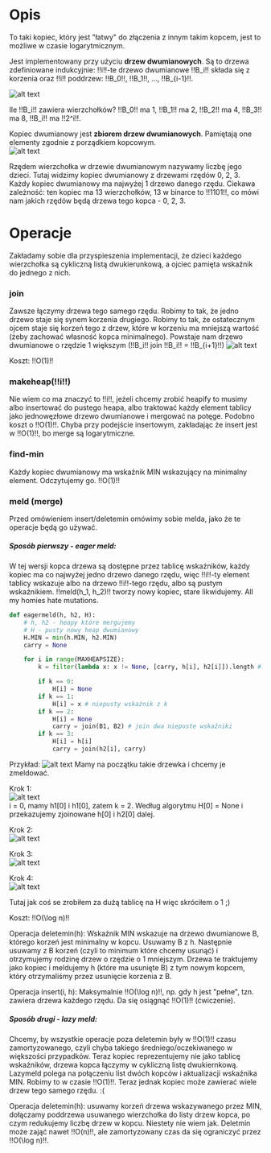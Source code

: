 # Opis

To taki kopiec, który jest "łatwy" do złączenia z innym takim kopcem, jest to możliwe w czasie logarytmicznym.

Jest implementowany przy użyciu **drzew dwumianowych**. Są to drzewa zdefiniowane indukcyjnie: !!i!!-te drzewo dwumianowe !!B_i!! składa się z korzenia oraz !!i!! poddrzew: !!B_0!!, !!B_1!!, ..., !!B\_{i-1}!!.

![alt text](images/binomial_example.png)

Ile !!B_i!! zawiera wierzchołków? !!B_0!! ma 1, !!B_1!! ma 2, !!B_2!! ma 4, !!B_3!! ma 8, !!B_i!! ma !!2^i!!.

Kopiec dwumianowy jest **zbiorem drzew dwumianowych**. Pamiętają one elementy zgodnie z porządkiem kopcowym.  
![alt text](images/binomial_example_2.png)

Rzędem wierzchołka w drzewie dwumianowym nazywamy liczbę jego dzieci. Tutaj widzimy kopiec dwumianowy z drzewami rzędów 0, 2, 3. Każdy kopiec dwumianowy ma najwyżej 1 drzewo danego rzędu. Ciekawa zależność: ten kopiec ma 13 wierzchołków, 13 w binarce to !!1101!!, co mówi nam jakich rzędów będą drzewa tego kopca - 0, 2, 3.

# Operacje

Zakładamy sobie dla przyspieszenia implementacji, że dzieci każdego wierzchołka są cykliczną listą dwukierunkową, a ojciec pamięta wskaźnik do jednego z nich.

### join

Zawsze łączymy drzewa tego samego rzędu. Robimy to tak, że jedno drzewo staje się synem korzenia drugiego. Robimy to tak, że ostatecznym ojcem staje się korzeń tego z drzew, które w korzeniu ma mniejszą wartość (żeby zachować własność kopca minimalnego). Powstaje nam drzewo dwumianowe o rzędzie 1 większym (!!B_i!! join !!B_i!! = !!B\_{i+1}!!)
![alt text](images/binomial_join.png)

Koszt: !!O(1)!!

### makeheap(!!i!!)

Nie wiem co ma znaczyć to !!i!!, jeżeli chcemy zrobić heapify to musimy albo insertować do pustego heapa, albo traktować każdy element tablicy jako jednowęzłowe drzewo dwumianowe i mergować na potęge. Podobno koszt o !!O(1)!!. Chyba przy podejście insertowym, zakładając że insert jest w !!O(1)!!, bo merge są logarytmiczne.

### find-min

Każdy kopiec dwumianowy ma wskaźnik MIN wskazujący na minimalny element. Odczytujemy go. !!O(1)!!

### meld (merge)

Przed omówieniem insert/deletemin omówimy sobie melda, jako że te operacje będą go używać.

##### Sposób pierwszy - eager meld:

W tej wersji kopca drzewa są dostępne przez tablicę wskaźników, każdy kopiec ma co najwyżej jedno drzewo danego rzędu, więc !!i!!-ty element tablicy wskazuje albo na drzewo !!i!!-tego rzędu, albo są pustym wskaźnikiem. !!meld(h_1, h_2)!! tworzy nowy kopiec, stare likwidujemy. All my homies hate mutations.

```python
def eagermeld(h, h2, H):
    # h, h2 - heapy które mergujemy
    # H - pusty nowy heap dwumianowy
    H.MIN = min(h.MIN, h2.MIN)
    carry = None

    for i in range(MAXHEAPSIZE):
        k = filter(lambda x: x != None, [carry, h[i], h2[i]]).length #liczba niepustych wskaźników z carry, h[i], h2[i]

        if k == 0:
            H[i] = None
        if k == 1:
            H[i] = x # niepusty wskaźnik z k
        if k == 2:
            H[i] = None
            carry = join(B1, B2) # join dwa niepuste wskaźniki
        if k == 3:
            H[i] = h[i]
            carry = join(h2[i], carry)
```

Przykład:
![alt text](images/meld_1.png)
Mamy na początku takie drzewka i chcemy je zmeldować.

Krok 1:  
![alt text](images/meld_2.png)  
i = 0, mamy h1[0] i h1[0], zatem k = 2. Według algorytmu H[0] = None i przekazujemy zjoinowane h[0] i h2[0] dalej.

Krok 2:  
![alt text](images/meld_3.png)

Krok 3:  
![alt text](images/meld_4.png)

Krok 4:  
![alt text](images/meld_5.png)

Tutaj jak coś se zrobiłem za dużą tablicę na H więc skróciłem o 1 ;)

Koszt: !!O(\log n)!!

Operacja deletemin(h):
Wskaźnik MIN wskazuje na drzewo dwumianowe B, którego korzeń jest minimalny w kopcu. Usuwamy B z h. Następnie usuwamy z B korzeń (czyli to minimum które chcemy usunąć) i otrzymujemy rodzinę drzew o rzędzie o 1 mniejszym. Drzewa te traktujemy jako kopiec i meldujemy h (które ma usunięte B) z tym nowym kopcem, który otrzymaliśmy przez usunięcie korzenia z B.

Operacja insert(i, h):
Maksymalnie !!O(\log n)!!, np. gdy h jest "pełne", tzn. zawiera drzewa każdego rzędu. Da się osiągnąć !!O(1)!! (ćwiczenie).

##### Sposób drugi - lazy meld:

Chcemy, by wszystkie operacje poza deletemin były w !!O(1)!! czasu zamortyzowanego, czyli chyba takiego średniego/oczekiwanego w większości przypadków. Teraz kopiec reprezentujemy nie jako tablicę wskaźników, drzewa kopca łączymy w cykliczną listę dwukiernkową. Lazymeld polega na połączeniu list dwóch kopców i aktualizacji wskaźnika MIN. Robimy to w czasie !!O(1)!!. Teraz jednak kopiec może zawierać wiele drzew tego samego rzędu. :(

Operacja deletemin(h):
usuwamy korzeń drzewa wskazywanego przez MIN, dołączamy poddrzewa usuwanego wierzchołka do listy drzew kopca, po czym redukujemy liczbę drzew w kopcu. Niestety nie wiem jak. Deletmin może zająć nawet !!O(n)!!, ale zamortyzowany czas da się ograniczyć przez !!O(\log n)!!.
